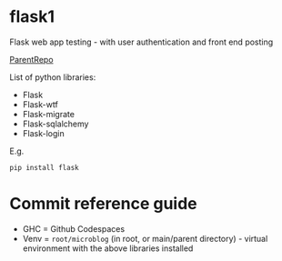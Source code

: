 # flask1
Flask web app testing - with user authentication and front end posting

[ParentRepo](https://github.com/acord-robotics/datascience)

List of python libraries:
* Flask
* Flask-wtf
* Flask-migrate
* Flask-sqlalchemy
* Flask-login

E.g.
```
pip install flask 
```

# Commit reference guide
* GHC = Github Codespaces
* Venv = `root/microblog` (in root, or main/parent directory) - virtual environment with the above libraries installed